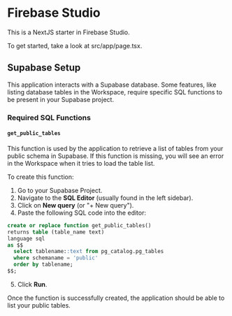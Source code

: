 # Firebase Studio

This is a NextJS starter in Firebase Studio.

To get started, take a look at src/app/page.tsx.

## Supabase Setup

This application interacts with a Supabase database. Some features, like listing database tables in the Workspace, require specific SQL functions to be present in your Supabase project.

### Required SQL Functions

#### `get_public_tables`

This function is used by the application to retrieve a list of tables from your public schema in Supabase. If this function is missing, you will see an error in the Workspace when it tries to load the table list.

To create this function:

1.  Go to your Supabase Project.
2.  Navigate to the **SQL Editor** (usually found in the left sidebar).
3.  Click on **New query** (or "+ New query").
4.  Paste the following SQL code into the editor:

```sql
create or replace function get_public_tables()
returns table (table_name text)
language sql
as $$
  select tablename::text from pg_catalog.pg_tables
  where schemaname = 'public'
  order by tablename;
$$;
```

5.  Click **Run**.

Once the function is successfully created, the application should be able to list your public tables.
